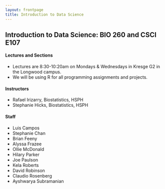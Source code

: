 ```yaml
---
layout: frontpage
title: Introduction to Data Science
---
```


## Introduction to Data Science: BIO 260 and CSCI E107

#### Lectures and Sections

* Lectures are 8:30-10:20am on Mondays & Wednesdays in Kresge G2 in the Longwood campus.
* We will be using R for all programming assignments and projects. 

#### Instructors

* Rafael Irizarry, Biostatistics, HSPH
* Stephanie Hicks, Biostatistics, HSPH

#### Staff

* Luis Campos
* Stephanie Chan
* Brian Feeny
* Alyssa Frazee
* Ollie McDonald
* Hilary Parker
* Joe Paulson
* Kela Roberts
* David Robinson
* Claudio Rosenberg
* Ayshwarya Subramanian

